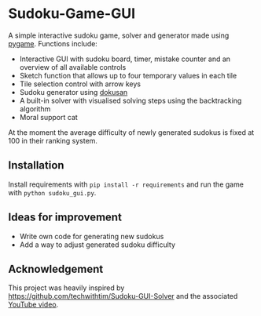 # Sudoku-Game-GUI
A simple interactive sudoku game, solver and generator made using [pygame](https://github.com/pygame/pygame). Functions include:
- Interactive GUI with sudoku board, timer, mistake counter and an overview of all available controls
- Sketch function that allows up to four temporary values in each tile
- Tile selection control with arrow keys
- Sudoku generator using [dokusan](https://github.com/unmade/dokusan)
- A built-in solver with visualised solving steps using the backtracking algorithm
- Moral support cat

At the moment the average difficulty of newly generated sudokus is fixed at 100 in their ranking system. 

## Installation
Install requirements with `pip install -r requirements` and run the game with `python sudoku_gui.py`.


## Ideas for improvement
- Write own code for generating new sudokus
- Add a way to adjust generated sudoku difficulty

## Acknowledgement
This project was heavily inspired by https://github.com/techwithtim/Sudoku-GUI-Solver and the associated [YouTube video](https://www.youtube.com/watch?v=jl5yUEdekEM).
